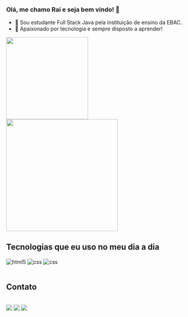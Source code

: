 ### Olá, me chamo Raí e seja bem vindo! 👋

- 🔭 Sou estudante Full Stack Java pela instituição de ensino da EBAC.
- 📌 Apaixonado por tecnologia e sempre disposto a aprender!

<div>
<img height="220em" src="https://github-readme-stats.vercel.app/api?username=raaisilvaa&theme=blue-green"/>
<img height="300em" src="https://github-readme-stats.vercel.app/api/top-langs/?username=raaisilvaa&theme=blue-green"/>
</div>

## Tecnologias que eu uso no meu dia a dia

<div style="display: inline_block">
  <img align="center" alt="html5" src="https://img.shields.io/badge/HTML5-E34F26?style=for-the-badge&logo=html5&logoColor=white" />
  <img align="center" alt="css" src="https://img.shields.io/badge/CSS3-1572B6?style=for-the-badge&logo=css3&logoColor=white" />
  <img align="center" alt="css" src="https://img.shields.io/badge/JavaScript-F7DF1E?style=for-the-badge&logo=javascript&logoColor=black" />
</div><br/>

## Contato

<div style="display: inline_block"><br>
  <a href= "mailto:contatoraaisilvaa@hotmail.com"><img src="https://img.shields.io/badge/Microsoft_Outlook-0078D4?style=for-the-badge&logo=microsoft-outlook&logoColor=white" target="_blank"></a>
  <a href= "https://www.linkedin.com/in/ra%C3%AD-silva-5b494b136/" target="_blank"><img src="https://img.shields.io/badge/LinkedIn-0077B5?style=for-the-badge&logo=linkedin&logoColor=white" target="_blank"></a>
  <a href = "https://www.instagram.com/raaisilvaa/">
  <a href= "https://www.instagram.com/raaisilvaa/"><img src="https://img.shields.io/badge/Instagram-E4405F?style=for-the-badge&logo=instagram&logoColor=white" target="_blank"></a>
    
</div>
<br/>
